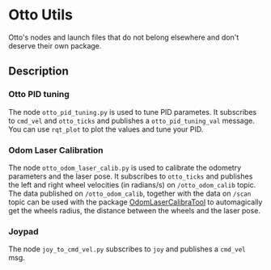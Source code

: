 # Otto Utils

Otto's nodes and launch files that do not belong elsewhere and don't deserve their own package.

## Description

### Otto PID tuning
The node ``` otto_pid_tuning.py ``` is used to tune PID parametes.
It subscribes to ```cmd_vel``` and ```otto_ticks``` and publishes a ```otto_pid_tuning_val``` message.
You can use ```rqt_plot``` to plot the values and tune your PID.

### Odom Laser Calibration
The node ```otto_odom_laser_calib.py``` is used to calibrate the odometry parameters and the laser pose.
It subscribes to ```otto_ticks``` and publishes the left and right wheel velocities (in radians/s) on ```/otto_odom_calib``` topic.
The data published on ```/otto_odom_calib```, together with the data on ```/scan``` topic can be used with the package  [OdomLaserCalibraTool](https://github.com/MegviiRobot/OdomLaserCalibraTool) to automagically get the wheels radius, the distance between the wheels and the laser pose.

### Joypad
The node ```joy_to_cmd_vel.py``` subscribes to ```joy``` and publishes a ```cmd_vel``` msg.
